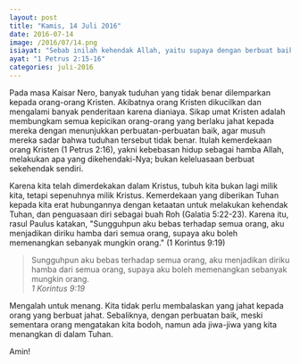 ```yaml
---
layout: post
title: "Kamis, 14 Juli 2016"
date: 2016-07-14
image: /2016/07/14.png
isiayat: "Sebab inilah kehendak Allah, yaitu supaya dengan berbuat baik kamu membungkamkan kepicikan orang-orang yang bodoh. Hiduplah sebagai orang merdeka dan bukan seperti mereka yang menyalahgunakan kemerdekaan itu untuk menyelubungi kejahatan-kejahatan mereka, tetapi hiduplah sebagai hamba Allah."
ayat: "1 Petrus 2:15-16"
categories: juli-2016
---
```


Pada masa Kaisar Nero, banyak tuduhan yang tidak benar dilemparkan kepada orang-orang Kristen. Akibatnya orang Kristen dikucilkan dan mengalami banyak penderitaan karena dianiaya. Sikap umat Kristen adalah membungkam semua kepicikan orang-orang yang berlaku jahat kepada mereka dengan menunjukkan perbuatan-perbuatan baik, agar musuh mereka sadar bahwa tuduhan tersebut tidak benar. Itulah kemerdekaan orang Kristen (1 Petrus 2:16), yakni kebebasan hidup sebagai hamba Allah, melakukan apa yang dikehendaki-Nya; bukan keleluasaan berbuat sekehendak sendiri.

Karena kita telah dimerdekakan dalam Kristus, tubuh kita bukan lagi milik kita, tetapi sepenuhnya milik Kristus. Kemerdekaan yang diberikan Tuhan kepada kita erat hubungannya dengan ketaatan untuk melakukan kehendak Tuhan, dan penguasaan diri sebagai buah Roh (Galatia 5:22-23). Karena itu, rasul Paulus katakan, "Sungguhpun aku bebas terhadap semua orang, aku menjadikan diriku hamba dari semua orang, supaya aku boleh memenangkan sebanyak mungkin orang." (1 Korintus 9:19)

<blockquote>Sungguhpun aku bebas terhadap semua orang, aku menjadikan diriku hamba dari semua orang, supaya aku boleh memenangkan sebanyak mungkin orang.
<br /><cite>1 Korintus 9:19</cite></blockquote>

Mengalah untuk menang. Kita tidak perlu membalaskan yang jahat kepada orang yang berbuat jahat. Sebaliknya, dengan perbuatan baik, meski sementara orang mengatakan kita bodoh, namun ada jiwa-jiwa yang kita menangkan di dalam Tuhan.

Amin!